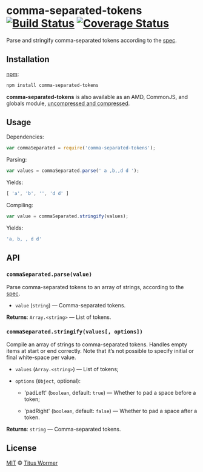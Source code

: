# comma-separated-tokens [![Build Status][build-badge]][build-page] [![Coverage Status][coverage-badge]][coverage-page]

Parse and stringify comma-separated tokens according to the [spec][].

## Installation

[npm][]:

```bash
npm install comma-separated-tokens
```

**comma-separated-tokens** is also available as an AMD, CommonJS, and
globals module, [uncompressed and compressed][releases].

## Usage

Dependencies:

```javascript
var commaSeparated = require('comma-separated-tokens');
```

Parsing:

```javascript
var values = commaSeparated.parse(' a ,b,,d d ');
```

Yields:

```js
[ 'a', 'b', '', 'd d' ]
```

Compiling:

```javascript
var value = commaSeparated.stringify(values);
```

Yields:

```js
'a, b, , d d'
```

## API

### `commaSeparated.parse(value)`

Parse comma-separated tokens to an array of strings, according to the [spec][].

*   `value` (`string`) — Comma-separated tokens.

**Returns**: `Array.<string>` — List of tokens.

### `commaSeparated.stringify(values[, options])`

Compile an array of strings to comma-separated tokens.
Handles empty items at start or end correctly.
Note that it’s not possible to specify initial or final
white-space per value.

*   `values` (`Array.<string>`) — List of tokens;

*   `options` (`Object`, optional):

    *   'padLeft' (`boolean`, default: `true`)
        — Whether to pad a space before a token;

    *   'padRight' (`boolean`, default: `false`)
        — Whether to pad a space after a token.

**Returns**: `string` — Comma-separated tokens.

## License

[MIT][license] © [Titus Wormer][author]

<!-- Definition -->

[build-badge]: https://img.shields.io/travis/wooorm/comma-separated-tokens.svg

[build-page]: https://travis-ci.org/wooorm/comma-separated-tokens

[coverage-badge]: https://img.shields.io/codecov/c/github/wooorm/comma-separated-tokens.svg

[coverage-page]: https://codecov.io/github/wooorm/comma-separated-tokens?branch=master

[npm]: https://docs.npmjs.com/cli/install

[releases]: https://github.com/wooorm/comma-separated-tokens/releases

[license]: LICENSE

[author]: http://wooorm.com

[spec]: https://html.spec.whatwg.org/#comma-separated-tokens
